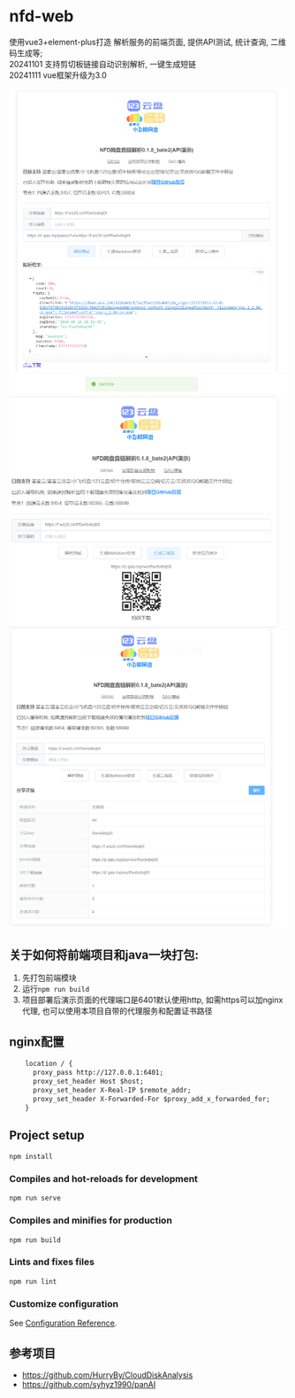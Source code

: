 # nfd-web 
使用vue3+element-plus打造
解析服务的前端页面, 提供API测试, 统计查询, 二维码生成等;  
20241101 支持剪切板链接自动识别解析, 一键生成短链  
20241111 vue框架升级为3.0      

![img_2.png](img/img_2.png)
![img.png](img/img.png)
![img_1.png](img/img_1.png)

## 关于如何将前端项目和java一块打包:  
1. 先打包前端模块
2. 运行`npm run build`
3. 项目部署后演示页面的代理端口是6401默认使用http, 如需https可以加nginx代理, 也可以使用本项目自带的代理服务和配置证书路径

## nginx配置
```nginx
    location / {
      proxy_pass http://127.0.0.1:6401;
      proxy_set_header Host $host;
      proxy_set_header X-Real-IP $remote_addr;
      proxy_set_header X-Forwarded-For $proxy_add_x_forwarded_for;
    }
```

## Project setup
```
npm install
```

### Compiles and hot-reloads for development
```
npm run serve
```

### Compiles and minifies for production
```
npm run build
```

### Lints and fixes files
```
npm run lint
```

### Customize configuration
See [Configuration Reference](https://cli.vuejs.org/config/).


## 参考项目
- https://github.com/HurryBy/CloudDiskAnalysis
- https://github.com/syhyz1990/panAI
